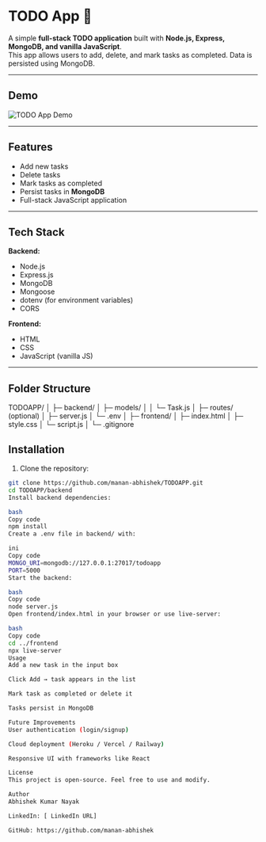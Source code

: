 # TODO App 📝

A simple **full-stack TODO application** built with **Node.js, Express, MongoDB, and vanilla JavaScript**.  
This app allows users to add, delete, and mark tasks as completed. Data is persisted using MongoDB.

---

## Demo

![TODO App Demo](demo.gif) <!-- screenshot or GIF -->

---

## Features

- Add new tasks  
- Delete tasks  
- Mark tasks as completed  
- Persist tasks in **MongoDB**  
- Full-stack JavaScript application

---

## Tech Stack

**Backend:**  
- Node.js  
- Express.js  
- MongoDB  
- Mongoose  
- dotenv (for environment variables)  
- CORS  

**Frontend:**  
- HTML  
- CSS  
- JavaScript (vanilla JS)  

---

## Folder Structure

TODOAPP/
│
├─ backend/
│ ├─ models/
│ │ └─ Task.js
│ ├─ routes/ (optional)
│ ├─ server.js
│ └─ .env
│
├─ frontend/
│ ├─ index.html
│ ├─ style.css
│ └─ script.js
│
└─ .gitignore



## Installation

1. Clone the repository:

```bash
git clone https://github.com/manan-abhishek/TODOAPP.git
cd TODOAPP/backend
Install backend dependencies:

bash
Copy code
npm install
Create a .env file in backend/ with:

ini
Copy code
MONGO_URI=mongodb://127.0.0.1:27017/todoapp
PORT=5000
Start the backend:

bash
Copy code
node server.js
Open frontend/index.html in your browser or use live-server:

bash
Copy code
cd ../frontend
npx live-server
Usage
Add a new task in the input box

Click Add → task appears in the list

Mark task as completed or delete it

Tasks persist in MongoDB

Future Improvements
User authentication (login/signup)

Cloud deployment (Heroku / Vercel / Railway)

Responsive UI with frameworks like React

License
This project is open-source. Feel free to use and modify.

Author
Abhishek Kumar Nayak

LinkedIn: [ LinkedIn URL]

GitHub: https://github.com/manan-abhishek
